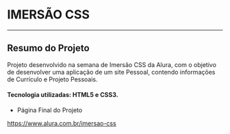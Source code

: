 # IMERSÃO CSS

***
## Resumo do Projeto

Projeto desenvolvido na semana de Imersão CSS da Alura, com o objetivo de desenvolver uma aplicação de um site Pessoal, contendo informações de Currículo e Projeto Pessoais.

#### Tecnologia utilizadas: HTML5 e CSS3.

- Página Final do Projeto



https://www.alura.com.br/imersao-css

